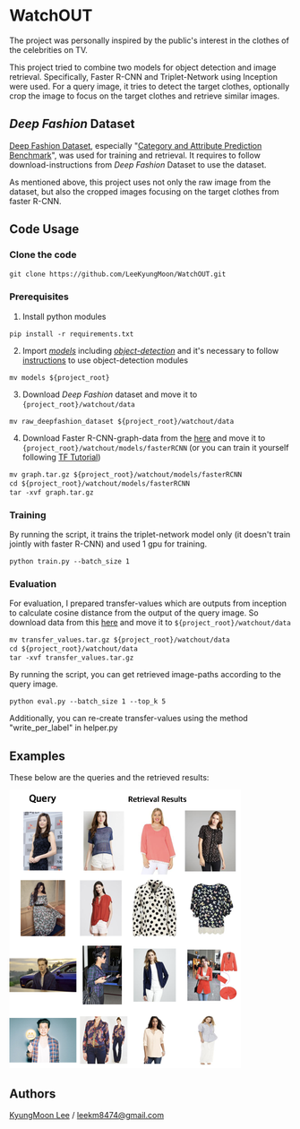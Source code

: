 # WatchOUT

The project was personally inspired by the public's interest in the clothes of the celebrities on TV.

This project tried to combine two models for object detection and image retrieval. Specifically, Faster R-CNN and Triplet-Network using Inception were used.
For a query image, it tries to detect the target clothes, optionally crop the image to focus on the target clothes and retrieve similar images.

## *Deep Fashion* Dataset
[Deep Fashion Dataset](http://mmlab.ie.cuhk.edu.hk/projects/DeepFashion.html), especially "[Category and Attribute Prediction Benchmark](http://mmlab.ie.cuhk.edu.hk/projects/DeepFashion/AttributePrediction.html)", was used for training and retrieval.
It requires to follow download-instructions from *Deep Fashion* Dataset to use the dataset.

As mentioned above, this project uses not only the raw image from the dataset, but also the cropped images focusing on the target clothes from faster R-CNN.

## Code Usage

### Clone the code

```
git clone https://github.com/LeeKyungMoon/WatchOUT.git
```

### Prerequisites

1. Install python modules

```
pip install -r requirements.txt
```

2. Import *[models](https://github.com/tensorflow/models)* including *[object-detection](https://github.com/tensorflow/models/tree/master/research/object_detection)*  and it's necessary to follow [instructions](https://github.com/tensorflow/models/blob/master/research/object_detection/g3doc/installation.md) to use object-detection modules

```
mv models ${project_root}
```

3. Download *Deep Fashion* dataset and move it to ```{project_root}/watchout/data```

```
mv raw_deepfashion_dataset ${project_root}/watchout/data
```

4. Download Faster R-CNN-graph-data from the [here](https://www.dropbox.com/s/mv8c76jnmsmtjuv/graph.tar.gz?dl=0) and move it to ```{project_root}/watchout/models/fasterRCNN``` (or you can train it yourself following [TF Tutorial](https://github.com/tensorflow/models/blob/master/research/object_detection/g3doc/running_locally.md))

```
mv graph.tar.gz ${project_root}/watchout/models/fasterRCNN
cd ${project_root}/watchout/models/fasterRCNN
tar -xvf graph.tar.gz
```

### Training

By running the script, it trains the triplet-network model only (it doesn't train jointly with faster R-CNN) and used 1 gpu for training.

```
python train.py --batch_size 1
```


### Evaluation

For evaluation, I prepared transfer-values which are outputs from inception to calculate cosine distance from the output of the query image.
So download data from this [here](https://www.dropbox.com/s/2bgoyzdgj2r0u7w/transfer_values.tar.gz?dl=0) and move it to ```${project_root}/watchout/data```

```
mv transfer_values.tar.gz ${project_root}/watchout/data
cd ${project_root}/watchout/data
tar -xvf transfer_values.tar.gz
```

By running the script, you can get retrieved image-paths according to the query image.

```
python eval.py --batch_size 1 --top_k 5 
```

Additionally, you can re-create transfer-values using the method "write_per_label" in helper.py


## Examples

These below are the queries and the retrieved results:

![alt tag](example.png)


## Authors

[KyungMoon Lee](http://leekyungmoon.com) / leekm8474@gmail.com
